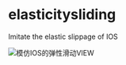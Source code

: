 # elasticitysliding
Imitate the elastic slippage of IOS

![模仿IOS的弹性滑动VIEW](http://or66xwp90.bkt.clouddn.com/20171019_031633.gif)
